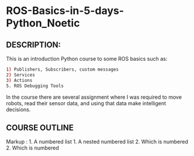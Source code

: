 # ROS-Basics-in-5-days-Python_Noetic

## DESCRIPTION:

This is an introduction Python course to some ROS basics such as: 

```bash
1) Publishers, Subscribers, custom messages
2) Services
3) Actions
5. ROS Debugging Tools
```

In the course there are several assignment where I was required to move robots, read their sensor data, and using that data make intelligent decisions. 

## COURSE OUTLINE 

 Markup : 1. A numbered list
              1. A nested numbered list
              2. Which is numbered
          2. Which is numbered
